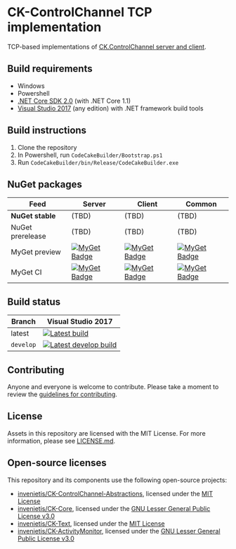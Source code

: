 # CK-ControlChannel TCP implementation

TCP-based implementations of [CK.ControlChannel server and client](https://github.com/invenietis/CK-ControlChannel-Abstractions).

## Build requirements

- Windows
- Powershell
- [.NET Core SDK 2.0](https://www.microsoft.com/net/download/core) (with .NET Core 1.1)
- [Visual Studio 2017](https://www.visualstudio.com/) (any edition) with .NET framework build tools

## Build instructions

1. Clone the repository
2. In Powershell, run `CodeCakeBuilder/Bootstrap.ps1`
3. Run `CodeCakeBuilder/bin/Release/CodeCakeBuilder.exe`

## NuGet packages

| Feed             | Server | Client | Common |
| ---------------- | ------ | ------ | ------ |
| **NuGet stable** | (TBD)  | (TBD)  | (TBD)  |
| NuGet prerelease | (TBD)  | (TBD)  | (TBD)  |
| MyGet preview    | [![MyGet Badge](https://buildstats.info/myget/zoopin-preview/CK.ControlChannel.Tcp.Server)](https://www.myget.org/feed/zoopin-preview/package/nuget/CK.ControlChannel.Tcp.Server) | [![MyGet Badge](https://buildstats.info/myget/zoopin-preview/CK.ControlChannel.Tcp.Client)](https://www.myget.org/feed/zoopin-preview/package/nuget/CK.ControlChannel.Tcp.Client) | [![MyGet Badge](https://buildstats.info/myget/zoopin-preview/CK.ControlChannel.Tcp.Common)](https://www.myget.org/feed/zoopin-preview/package/nuget/CK.ControlChannel.Tcp.Common) |
| MyGet CI         | [![MyGet Badge](https://buildstats.info/myget/zoopin-ci/CK.ControlChannel.Tcp.Server)](https://www.myget.org/feed/zoopin-preview/package/nuget/CK.ControlChannel.Tcp.Server) | [![MyGet Badge](https://buildstats.info/myget/zoopin-ci/CK.ControlChannel.Tcp.Client)](https://www.myget.org/feed/zoopin-preview/package/nuget/CK.ControlChannel.Tcp.Client) | [![MyGet Badge](https://buildstats.info/myget/zoopin-ci/CK.ControlChannel.Tcp.Server)](https://www.myget.org/feed/zoopin-preview/package/nuget/CK.ControlChannel.Tcp.Common) |

## Build status

| Branch   | Visual Studio 2017 |
| -------- | ------- |
| latest | [![Latest build](https://ci.appveyor.com/api/projects/status/uqboxbedxgmehc9k?svg=true)](https://ci.appveyor.com/project/ZooPin/ck-controlchannel-tcp) |
| `develop`  | [![Latest develop build](https://ci.appveyor.com/api/projects/status/uqboxbedxgmehc9k/branch/develop?svg=true)](https://ci.appveyor.com/project/ZooPin/ck-controlchannel-tcp/branch/develop) |

## Contributing

Anyone and everyone is welcome to contribute. Please take a moment to
review the [guidelines for contributing](CONTRIBUTING.md).

## License

Assets in this repository are licensed with the MIT License. For more information, please see [LICENSE.md](LICENSE.md).

## Open-source licenses

This repository and its components use the following open-source projects:

- [invenietis/CK-ControlChannel-Abstractions](https://github.com/invenietis/CK-ControlChannel-Abstractions), licensed under the [MIT License](https://github.com/invenietis/CK-ControlChannel-Abstractions/blob/master/LICENSE.md)
- [invenietis/CK-Core](https://github.com/invenietis/CK-Core), licensed under the [GNU Lesser General Public License v3.0](https://github.com/invenietis/CK-Core/blob/master/LICENSE)
- [invenietis/CK-Text](https://github.com/invenietis/CK-Text), licensed under the [MIT License](https://github.com/invenietis/CK-Text/blob/master/LICENSE)
- [invenietis/CK-ActivityMonitor](https://github.com/invenietis/CK-ActivityMonitor), licensed under the [GNU Lesser General Public License v3.0](https://github.com/invenietis/CK-ActivityMonitor/blob/master/LICENSE)
